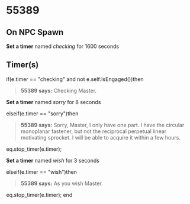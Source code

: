 # 55389


## On NPC Spawn

**Set a timer** named *checking* for 1600 seconds


## Timer(s)

if(e.timer == "checking" and not e.self:IsEngaged())then


>**55389 says:** Checking Master.


**Set a timer** named *sorry* for 8 seconds



elseif(e.timer == "sorry")then


>**55389 says:** Sorry, Master, I only have one part. I have the circular monoplanar fastener, but not the reciprocal perpetual linear motivating sprocket. I will be able to acquire it within a few hours.


eq.stop_timer(e.timer);


**Set a timer** named *wish* for 3 seconds

elseif(e.timer == "wish")then


>**55389 says:** As you wish Master.


eq.stop_timer(e.timer);
end
